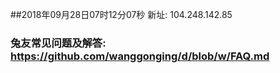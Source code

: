 ##2018年09月28日07时12分07秒 新址: 104.248.142.85
### 兔友常见问题及解答: https://github.com/wanggonging/d/blob/w/FAQ.md
